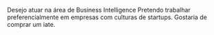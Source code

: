 Desejo atuar na área de Business Intelligence
Pretendo trabalhar preferencialmente em empresas com culturas de startups.
Gostaria de comprar um iate.
